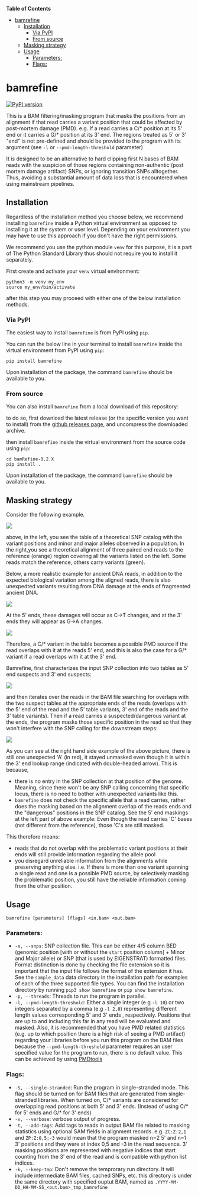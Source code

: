 <!-- markdown-toc start - Don't edit this section. Run M-x markdown-toc-refresh-toc -->
**Table of Contents**

- [bamrefine](#bamrefine)
    - [Installation](#installation)
        - [Via PyPI](#via-pypi)
        - [From source](#from-source)
    - [Masking strategy](#masking-strategy)
    - [Usage](#usage)
        - [Parameters:](#parameters)
        - [Flags:](#flags)

<!-- markdown-toc end -->
# bamrefine

[![PyPI version](https://badge.fury.io/py/bamrefine.svg)](https://badge.fury.io/py/bamrefine)

This is a BAM filtering/masking program that  masks the positions from an
alignment if that read carries a variant position that could be affected
by post-mortem damage (PMD). e.g. If a read carries a C/\* position at its
5' end or it carries a G/\* position at its 3' end. The regions treated as 5'
or 3' "end" is not pre-defined and should be provided to the program with its
argument (see `-l` or `--pmd-length-threshold` parameter)

It is designed to be an alternative to hard clipping first N bases 
of BAM reads with the suspicion of those regions containing 
non-authentic (post mortem damage artifact) SNPs, or 
ignoring transition SNPs alltogether. Thus, avoiding a substantial amount
of data loss that is encountered when using mainstream pipelines.

## Installation

Regardless of the installation method you choose below, we recommend installing `bamrefine` inside a Python virtual environment as opposed to installing it at the system or user level. Depending on your environment you may have to use this approach if you don't have the right permissions.

We recommend you use the python module `venv` for this purpose, it is a part of The Python Standard Library thus should not require you to install it separately.

First create and activate your `venv` virtual environment:

```
python3 -m venv my_env
source my_env/bin/activate
```

after this step you may proceed with either one of the below installation methods.

### Via PyPI

The easiest way to install `bamrefine` is from PyPI using `pip`. 


You can run the below line in your terminal to install `bamrefine` inside the virtual environment from PyPI using `pip`:

```
pip install bamrefine
```

Upon installation of the package, the command `bamrefine` should be available to you.

### From source

You can also install `bamrefine` from a local download of this repository:

to do so, first download the latest release (or the specific version you want to install) from the [github releases page](https://github.com/etkayapar/bamRefine/tags), and uncompress the downloaded archive.

then install `bamrefine` inside the virtual environment from the source code using `pip`:
```
cd bamRefine-0.2.X
pip install .
```

Upon installation of the package, the command `bamrefine` should be available to you.

## Masking strategy

Consider the following example.

![](https://github.com/etkayapar/bamRefine/blob/master/figs/healthyAlignment_scaled.jpg?raw=true)

above, in the left, you see the table of 
a theoretical SNP catalog with the 
variant positions and minor and major alleles
observed in a population. In the right,you see a theoretical alignment 
of three paired end reads to the reference (orange) region covering all
the variants listed on the left. Some reads match the reference, others
carry variants (green).

Below, a more realistic example for ancient DNA reads, in
addition to the expected biological variation among the aligned
reads, there is also unexpedted variants resulting from DNA damage
at the ends of fragmented ancient DNA. 

![](https://github.com/etkayapar/bamRefine/blob/master/figs/damagedAlignment_scaled.jpg?raw=true)

At the 5' ends, these damages will occur as C-\>T changes, and at the 
3' ends they will appear as G-\>A changes. 

![](https://github.com/etkayapar/bamRefine/blob/master/figs/PMD_smiley.jpg?raw=true)


Therefore, a C/\* variant in the table becomes a possible PMD source
if the read overlaps with it at the reads 5' end, and this is also
the case for a G/\* variant if a read overlaps with it at the 3' end.

Bamrefine, first characterizes the input SNP collection into two tables
as 5' end suspects and 3' end suspects:

![](https://github.com/etkayapar/bamRefine/blob/master/figs/snpTables.jpg?raw=true) 

and then iterates over the reads in the BAM file searching for overlaps
with the two suspect tables at the appropriate ends of the reads (overlaps
with the 5' end of the read and the 5' table variants, 3' end of the reads 
and the 3' table variants). Then if a read carries a suspected/dangerous variant 
at the ends, the program masks those specific position in the read so that
they won't interfere with the SNP calling for the downstream steps:

![](https://github.com/etkayapar/bamRefine/blob/master/figs/maskingExample.jpg?raw=true)


As you can see at the right hand side example of the above picture, 
there is still one unexpected 'A' (in red), it stayed unmasked even 
though it is within the 3' end lookup range (indicated with
double-headed arrow). This is because, 

- there is no entry in the
  SNP collection at that position of the genome. Meaning, since there
  won't be any SNP calling concerning that specific locus, there is no
  need to bother with unexpected variants like this.
- `bamrefine` does not check the specific allele that a read
  carries, rather does the masking based on the alignment overlap of the
  reads ends and the "dangerous" positions in the SNP catalog. See the
  5' end maskings at the  left part of above example: Even though the read
  carries 'C' bases (not different from the reference), those 'C's are
  still masked.

This therefore means:

- reads that do not overlap with the problematic variant 
  positions at their ends will still provide information 
  regarding the allele pool
- you disregard unreliable information from
  the alignments while preserving anything
  else. i.e. If there is more than one variant spanning
  a single read and one is a possible PMD source, by 
  selectively masking the problematic position, you still
  have the reliable information coming from the other 
  position.

## Usage

```bamrefine [parameters] [flags] <in.bam> <out.bam>```

### Parameters:

  * `-s, --snps`: SNP collection file. This can be either 4/5 column BED 
  (genomic position [with or without the `start` position column] + 
  Minor and Major allele) or SNP (that is used by EIGENSTRAT) formatted files. 
  Format distinction is done by checking the file extension so it is important 
  that the input file follows the format of the extension it has. See the 
  `sample_data` data directory in the installation path for examples of each of 
  the three supported file types. You can find the installation directory by running
  `pip3 show bamrefine` or `pip show bamrefine`.
  * `-p, --threads`: Threads to run the program in parallel.
  * `-l, --pmd-length-threshold`: Either a single integer (e.g `-l 10`) or two integers 
  separated by a comma (e.g `-l 2,0`) representing different length values corresponding
  5' and 3' ends , respectively. Positions that are up to and including this far in any read will 
  be evaluated and masked.
  Also, it is recommended that you have PMD related statistics (e.g. up to which position there is a high 
  risk of seeing a PMD artifact) regarding your libraries before you run this program on the BAM files 
  because the `--pmd-length-threshold` parameter requires an user specified value for the program to run, 
  there is no default value. This can be achieved by using [PMDtools](https://github.com/pontussk/PMDtools)


### Flags:

  * `-S, --single-stranded`: Run the program in single-stranded mode. This flag should be 
    turned on for BAM files that are generated from single-stranded libraries. When turned 
    on, C/* variants are considered for overlapping read positions at both 5' and 3' ends.
    (Instead of using C/* for 5' ends and G/* for 3' ends)
  * `-v, --verbose`: verbose output of progress.
  * `-t, --add-tags`: Add tags to reads in output BAM file related to masking statistics 
    using optional SAM fields in alignment records. e.g. `ZC:Z:2,1`  and `ZP:Z:0,5;-3` 
    would mean that the program masked n=2 5' and n=1 3' positions and they were at index 
    0,5 and -3 in the read sequence. 3' masking positions are represented with negative 
	indices that start counting from the 3' end of the read and is compatible with python 
	list indices.
  * `-k, --keep-tmp`: Don't remove the temprorary run directory. It will include 
    intermediate BAM files, cached SNPs, etc. this directory is under the same
    directory with specified ouptut BAM, named as `.YYYY-MM-DD_HH-MM-SS_<out.bam>_tmp_bamrefine`


